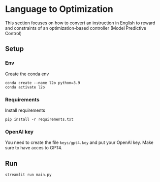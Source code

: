# Language to Optimization
This section focuses on how to convert an instruction in English to reward and constraints of an optimization-based controller (Model Predictive Control)

## Setup
### Env
Create the conda env
~~~
conda create --name l2o python=3.9
conda activate l2o
~~~
### Requirements
Install requirements
~~~
pip install -r requirements.txt
~~~
### OpenAI key
You need to create the file `keys/gpt4.key` and put your OpenAI key. Make sure to have acces to GPT4. 

## Run
~~~
streamlit run main.py
~~~